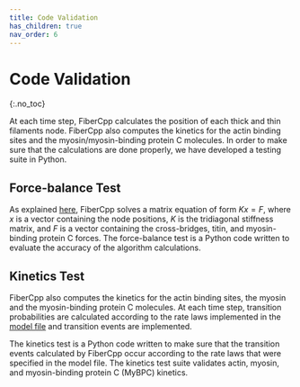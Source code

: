 ```yaml
---
title: Code Validation
has_children: true
nav_order: 6
---
```


# Code Validation
{:.no_toc}

At each time step, FiberCpp calculates the position of each thick and thin filaments node. FiberCpp also computes the kinetics for the actin binding sites and the myosin/myosin-binding protein C molecules. In order to make sure that the calculations are done properly, we have developed a testing suite in Python.

## Force-balance Test

As explained [here](../FiberCpp/calculations/calculations.html), FiberCpp solves a matrix equation of form $K x = F$, where $x$ is a vector containing the node positions, $K$ is the tridiagonal stiffness matrix, and $F$ is a vector containing the cross-bridges, titin, and myosin-binding protein C forces. The force-balance test is a Python code written to evaluate the accuracy of the algorithm calculations.

## Kinetics Test

FiberCpp also computes the kinetics for the actin binding sites, the myosin and the myosin-binding protein C molecules. At each time step, transition probabilities are calculated according to the rate laws implemented in the [model file](../structures/model/model.html) and transition events are implemented. 

The kinetics test is a Python code written to make sure that the transition events calculated by FiberCpp occur according to the rate laws that were specified in the model file. The kinetics test suite validates actin, myosin, and myosin-binding protein C (MyBPC) kinetics.
